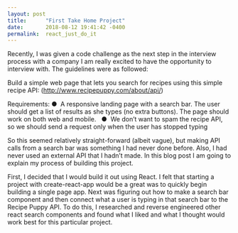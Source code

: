 ```yaml
---
layout: post
title:      "First Take Home Project"
date:       2018-08-12 19:41:42 -0400
permalink:  react_just_do_it
---
```



Recently, I was given a code challenge as the next step in the interview process with a company I am really excited to have the opportunity to interview with. The guidelines were as followed: 

Build a simple web page that lets you search for recipes using this simple recipe API: (http://www.recipepuppy.com/about/api/) 

Requirements: 
		●  A responsive landing page with a search bar. The user should get a list of results as she types (no extra buttons). The page should work on both web and mobile. &#x2028;
		●  We don’t want to spam the recipe API, so we should send a request only when the user has stopped typing &#x2028;
		
So this seemed relatively straight-forward (albeit vague), but making API calls from a search bar was something I had never done before. Also, I had never used an external API that I hadn’t made. In this blog post I am going to explain my process of building this project.
		
First, I decided that I would build it out using React. I felt that starting a project with create-react-app would be a great was to quickly begin building a single page app. Next was figuring out how to make a search bar component and then connect what a user is typing in that search bar to the Recipe Puppy API. To do this, I researched and reverse engineered other react search components and found what I liked and what I thought would work best for this particular project.
